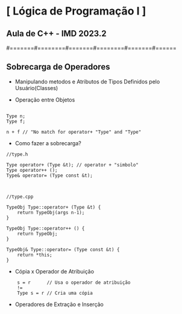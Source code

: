 # [ Lógica de Programação I ]

## Aula de C++ - IMD 2023.2


#=======#========#=======#========#=======#======

## Sobrecarga de Operadores

- Manipulando metodos e Atributos de Tipos Definidos pelo Usuário(Classes)

- Operação entre Objetos

```

Type n;
Type f;

n + f // "No match for operator+ "Type" and "Type"

```

- Como fazer a sobrecarga?

```
//type.h

Type operator+ (Type &t); // operator + "simbolo"
Type operator++ (); 
Type& operator= (Type const &t); 



//type.cpp 

TypeObj Type::operator+ (Type &t) {
    return TypeObj(args n-1);
}

TypeObj Type::operator++ () {
    return TypeObj;
}

TypeObj& Type::operator= (Type const &t) {
    return *this;
}

```

- Cópia x Operador de Atribuição

```
    s = r      // Usa o operador de atribuição
    !=  
    Type s = r // Cria uma cópia

``` 


- Operadores de Extração e Inserção

